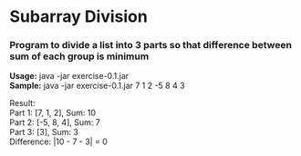 # Subarray Division
### Program to divide a list into 3 parts so that difference between sum of each group is minimum
**Usage:** java -jar exercise-0.1.jar <list of integers>  
**Sample:** java -jar exercise-0.1.jar 7 1 2 -5 8 4 3  

Result:  
Part 1: [7, 1, 2], Sum: 10  
Part 2: [-5, 8, 4], Sum: 7  
Part 3: [3], Sum: 3  
Difference: |10 - 7 - 3| = 0
